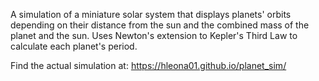 A simulation of a miniature solar system that displays planets' orbits
depending on their distance from the sun and the combined mass of the planet
and the sun. Uses Newton's extension to Kepler's Third Law to calculate each planet's period.

Find the actual simulation at: https://hleona01.github.io/planet_sim/
